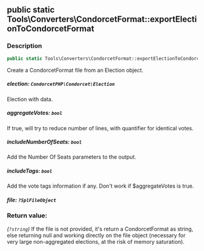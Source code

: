 ## public static Tools\Converters\CondorcetFormat::exportElectionToCondorcetFormat

### Description    

```php
public static Tools\Converters\CondorcetFormat::exportElectionToCondorcetFormat ( CondorcetPHP\Condorcet\Election election [, bool aggregateVotes = true , bool includeNumberOfSeats = true , bool includeTags = true , ?SplFileObject file = null] ): ?string
```

Create a CondorcetFormat file from an Election object.

    

##### **election:** *```CondorcetPHP\Condorcet\Election```*   
Election with data.    


##### **aggregateVotes:** *```bool```*   
If true, will try to reduce number of lines, with quantifier for identical votes.    


##### **includeNumberOfSeats:** *```bool```*   
Add the Number Of Seats parameters to the output.    


##### **includeTags:** *```bool```*   
Add the vote tags information if any. Don't work if $aggregateVotes is true.    


##### **file:** *```?SplFileObject```*   
    


### Return value:   

*(```?string```)* If the file is not provided, it's return a CondorcetFormat as string, else returning null and working directly on the file object (necessary for very large non-aggregated elections, at the risk of memory saturation).


